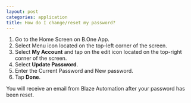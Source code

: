 ```yaml
---
layout: post
categories: application
title: How do I change/reset my password?
---
```


1. Go to the Home Screen on B.One App.
2. Select Menu icon located on the top-left corner of the screen.
3. Select **My Account** and tap on the edit icon located on the top-right corner of the screen.
4. Select **Update Password**.
5. Enter the Current Password and New password.
6. Tap **Done**.

You will receive an email from Blaze Automation after your password has been reset.